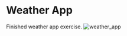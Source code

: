 # Weather App

Finished weather app exercise.
![weather_app](https://user-images.githubusercontent.com/32137436/141467735-9620219f-79f2-450b-8c3a-a1d09fff17e3.png)
